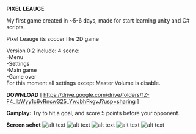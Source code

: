 **PIXEL LEAUGE**

My first game created in ~5-6 days, made for start learning unity and C# scripts.

Pixel Leauge its soccer like 2D game

Version 0.2 include:
4 scene:<br>
-Menu<br>
-Settings<br>
-Main game<br>
-Game over<br>
For this moment all settings except Master Volume is disable.<br>

**DOWNLOAD**
[ https://drive.google.com/drive/folders/1Z-F4_IbWyy1c6vRncw325_YwJbhFkgvJ?usp=sharing ]

**Gamplay:**
Try to hit a goal, and score 5 points before your opponent.


**Screen schot**
![alt text](https://i.imgur.com/LQfDHJs.png)
![alt text](https://i.imgur.com/nhUlEBi.png)
![alt text](https://i.imgur.com/rjGlC6W.png)
![alt text](https://i.imgur.com/mQhzeh5.png)
![alt text](https://i.imgur.com/XOsQA5i.png)
